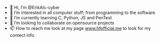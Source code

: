 - 👋 Hi, I’m @ErikAlc-cyber
- 👀 I’m interested in all computer stuff; from programming to the software
- 🌱 I’m currently learning C, Python, JS and PenTest
- 💞️ I’m looking to collaborate on opensource projects
- 📫 How to reach me look at my page www.hfofficial.me to look for my contect info.

<!---
ErikAlc-cyber/ErikAlc-cyber is a ✨ special ✨ repository because its `README.md` (this file) appears on your GitHub profile.
You can click the Preview link to take a look at your changes.
--->
